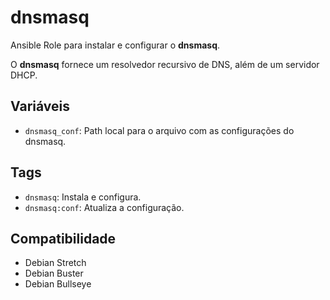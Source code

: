 # dnsmasq

Ansible Role para instalar e configurar o **dnsmasq**.

O **dnsmasq** fornece um resolvedor recursivo de DNS, além de um servidor DHCP.

## Variáveis

- `dnsmasq_conf`: Path local para o arquivo com as configurações do dnsmasq.

## Tags

- `dnsmasq`: Instala e configura.
- `dnsmasq:conf`: Atualiza a configuração.

## Compatibilidade

- Debian Stretch
- Debian Buster
- Debian Bullseye
